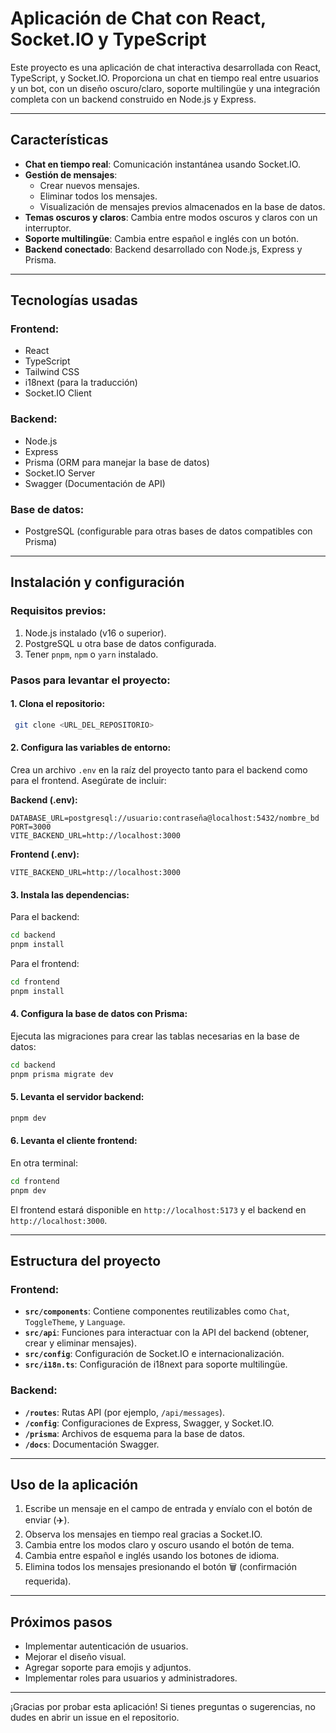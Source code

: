 # Aplicación de Chat con React, Socket.IO y TypeScript

Este proyecto es una aplicación de chat interactiva desarrollada con React, TypeScript, y Socket.IO. Proporciona un chat en tiempo real entre usuarios y un bot, con un diseño oscuro/claro, soporte multilingüe y una integración completa con un backend construido en Node.js y Express.

---

## **Características**

- **Chat en tiempo real**: Comunicación instantánea usando Socket.IO.
- **Gestión de mensajes**:
  - Crear nuevos mensajes.
  - Eliminar todos los mensajes.
  - Visualización de mensajes previos almacenados en la base de datos.
- **Temas oscuros y claros**: Cambia entre modos oscuros y claros con un interruptor.
- **Soporte multilingüe**: Cambia entre español e inglés con un botón.
- **Backend conectado**: Backend desarrollado con Node.js, Express y Prisma.

---

## **Tecnologías usadas**

### **Frontend:**
- React
- TypeScript
- Tailwind CSS
- i18next (para la traducción)
- Socket.IO Client

### **Backend:**
- Node.js
- Express
- Prisma (ORM para manejar la base de datos)
- Socket.IO Server
- Swagger (Documentación de API)

### **Base de datos:**
- PostgreSQL (configurable para otras bases de datos compatibles con Prisma)

---

## **Instalación y configuración**

### **Requisitos previos:**
1. Node.js instalado (v16 o superior).
2. PostgreSQL u otra base de datos configurada.
3. Tener `pnpm`, `npm` o `yarn` instalado.

### **Pasos para levantar el proyecto:**

#### **1. Clona el repositorio:**
```bash
 git clone <URL_DEL_REPOSITORIO>
```

#### **2. Configura las variables de entorno:**
Crea un archivo `.env` en la raíz del proyecto tanto para el backend como para el frontend. Asegúrate de incluir:

**Backend (.env):**
```
DATABASE_URL=postgresql://usuario:contraseña@localhost:5432/nombre_bd
PORT=3000
VITE_BACKEND_URL=http://localhost:3000
```

**Frontend (.env):**
```
VITE_BACKEND_URL=http://localhost:3000
```

#### **3. Instala las dependencias:**

Para el backend:
```bash
cd backend
pnpm install
```

Para el frontend:
```bash
cd frontend
pnpm install
```

#### **4. Configura la base de datos con Prisma:**
Ejecuta las migraciones para crear las tablas necesarias en la base de datos:
```bash
cd backend
pnpm prisma migrate dev
```

#### **5. Levanta el servidor backend:**
```bash
pnpm dev
```

#### **6. Levanta el cliente frontend:**
En otra terminal:
```bash
cd frontend
pnpm dev
```

El frontend estará disponible en `http://localhost:5173` y el backend en `http://localhost:3000`.

---

## **Estructura del proyecto**

### **Frontend:**
- **`src/components`**: Contiene componentes reutilizables como `Chat`, `ToggleTheme`, y `Language`.
- **`src/api`**: Funciones para interactuar con la API del backend (obtener, crear y eliminar mensajes).
- **`src/config`**: Configuración de Socket.IO e internacionalización.
- **`src/i18n.ts`**: Configuración de i18next para soporte multilingüe.

### **Backend:**
- **`/routes`**: Rutas API (por ejemplo, `/api/messages`).
- **`/config`**: Configuraciones de Express, Swagger, y Socket.IO.
- **`/prisma`**: Archivos de esquema para la base de datos.
- **`/docs`**: Documentación Swagger.

---

## **Uso de la aplicación**

1. Escribe un mensaje en el campo de entrada y envíalo con el botón de enviar (✈️).
2. Observa los mensajes en tiempo real gracias a Socket.IO.
3. Cambia entre los modos claro y oscuro usando el botón de tema.
4. Cambia entre español e inglés usando los botones de idioma.
5. Elimina todos los mensajes presionando el botón 🗑️ (confirmación requerida).

---

## **Próximos pasos**
- Implementar autenticación de usuarios.
- Mejorar el diseño visual.
- Agregar soporte para emojis y adjuntos.
- Implementar roles para usuarios y administradores.

---

¡Gracias por probar esta aplicación! Si tienes preguntas o sugerencias, no dudes en abrir un issue en el repositorio.

